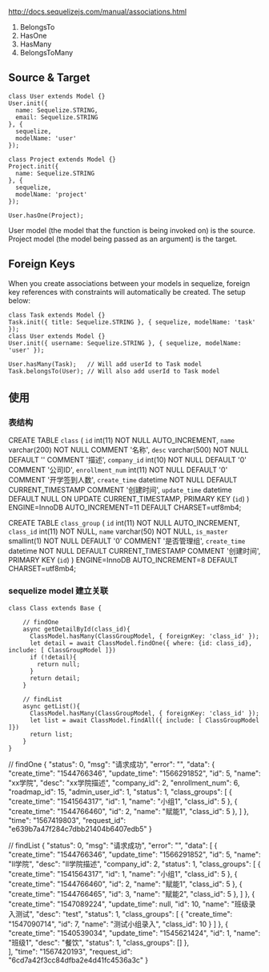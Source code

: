http://docs.sequelizejs.com/manual/associations.html

1. BelongsTo
2. HasOne
3. HasMany
4. BelongsToMany

## Source & Target
```
class User extends Model {}
User.init({
  name: Sequelize.STRING,
  email: Sequelize.STRING
}, {
  sequelize,
  modelName: 'user'
});

class Project extends Model {}
Project.init({
  name: Sequelize.STRING
}, {
  sequelize,
  modelName: 'project'
});

User.hasOne(Project);
```
User model (the model that the function is being invoked on) is the source. Project model (the model being passed as an argument) is the target.

## Foreign Keys

When you create associations between your models in sequelize, foreign key references with constraints will automatically be created. The setup below:
```
class Task extends Model {}
Task.init({ title: Sequelize.STRING }, { sequelize, modelName: 'task' });
class User extends Model {}
User.init({ username: Sequelize.STRING }, { sequelize, modelName: 'user' });

User.hasMany(Task);   // Will add userId to Task model
Task.belongsTo(User); // Will also add userId to Task model
```

## 使用
### 表结构
CREATE TABLE `class` (
  `id` int(11) NOT NULL AUTO_INCREMENT,
  `name` varchar(200) NOT NULL COMMENT '名称',
  `desc` varchar(500) NOT NULL DEFAULT '' COMMENT '描述',
  `company_id` int(10) NOT NULL DEFAULT '0' COMMENT '公司ID',
  `enrollment_num` int(11) NOT NULL DEFAULT '0' COMMENT '开学签到人数',
  `create_time` datetime NOT NULL DEFAULT CURRENT_TIMESTAMP COMMENT '创建时间',
  `update_time` datetime DEFAULT NULL ON UPDATE CURRENT_TIMESTAMP,
  PRIMARY KEY (`id`)
) ENGINE=InnoDB AUTO_INCREMENT=11 DEFAULT CHARSET=utf8mb4;


CREATE TABLE `class_group` (
  `id` int(11) NOT NULL AUTO_INCREMENT,
  `class_id` int(11) NOT NULL,
  `name` varchar(50) NOT NULL,
  `is_master` smallint(1) NOT NULL DEFAULT '0' COMMENT '是否管理组',
  `create_time` datetime NOT NULL DEFAULT CURRENT_TIMESTAMP COMMENT '创建时间',
  PRIMARY KEY (`id`)
) ENGINE=InnoDB AUTO_INCREMENT=8 DEFAULT CHARSET=utf8mb4;

### sequelize model 建立关联
```
class Class extends Base {

    // findOne
    async getDetailById(class_id){
      ClassModel.hasMany(ClassGroupModel, { foreignKey: 'class_id' });
      let detail = await ClassModel.findOne({ where: {id: class_id}, include: [ ClassGroupModel ]})
      if (!detail){
        return null;
      }
      return detail;
    }

    // findList
    async getList(){
      ClassModel.hasMany(ClassGroupModel, { foreignKey: 'class_id' });
      let list = await ClassModel.findAll({ include: [ ClassGroupModel ]})
      return list;
    }
}
```
// findOne
{
    "status": 0,
    "msg": "请求成功",
    "error": "",
    "data": {
        "create_time": "1544766346",
        "update_time": "1566291852",
        "id": 5,
        "name": "xx学院",
        "desc": "xx学院描述",
        "company_id": 2,
        "enrollment_num": 6,
        "roadmap_id": 15,
        "admin_user_id": 1,
        "status": 1,
        "class_groups": [
            {
                "create_time": "1541564317",
                "id": 1,
                "name": "小组1",
                "class_id": 5
            },
            {
                "create_time": "1544766460",
                "id": 2,
                "name": "赋能1",
                "class_id": 5
            },
        ]
    },
    "time": "1567419803",
    "request_id": "e639b7a47f284c7dbb21404b6407edb5"
}

// findList
{
    "status": 0,
    "msg": "请求成功",
    "error": "",
    "data": [
        {
            "create_time": "1544766346",
            "update_time": "1566291852",
            "id": 5,
            "name": "ll学院",
            "desc": "ll学院描述",
            "company_id": 2,
            "status": 1,
            "class_groups": [
                {
                    "create_time": "1541564317",
                    "id": 1,
                    "name": "小组1",
                    "class_id": 5
                },
                {
                    "create_time": "1544766460",
                    "id": 2,
                    "name": "赋能1",
                    "class_id": 5
                },
                {
                    "create_time": "1544766465",
                    "id": 3,
                    "name": "赋能2",
                    "class_id": 5
                },
            ]
        },
        {
            "create_time": "1547089224",
            "update_time": null,
            "id": 10,
            "name": "班级录入测试",
            "desc": "test",
            "status": 1,
            "class_groups": [
                {
                    "create_time": "1547090714",
                    "id": 7,
                    "name": "测试小组录入",
                    "class_id": 10
                }
            ]
        },
        {
            "create_time": "1540539034",
            "update_time": "1545621424",
            "id": 1,
            "name": "班级1",
            "desc": "餐饮",
            "status": 1,
            "class_groups": []
        },  
    ],
    "time": "1567420193",
    "request_id": "6cd7a42f3cc84dfba2e4d41fc4536a3c"
}
